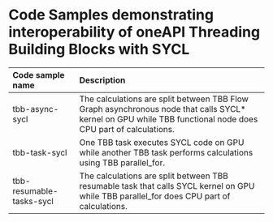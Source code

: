 # Code Samples demonstrating interoperability of oneAPI Threading Building Blocks with SYCL

| Code sample name                          | Description
|:---                                       |:---
| tbb-async-sycl             | The calculations are split between TBB Flow Graph asynchronous node that calls SYCL* kernel on GPU while TBB functional node does CPU part of calculations.
| tbb-task-sycl              | One TBB task executes SYCL code on GPU while another TBB task performs calculations using TBB parallel_for.
| tbb-resumable-tasks-sycl   | The calculations are split between TBB resumable task that calls SYCL kernel on GPU while TBB parallel_for does CPU part of calculations.
